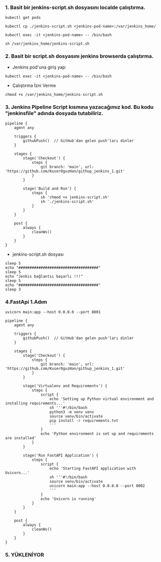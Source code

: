 ### 1. Basit bir jenkins-script.sh dosyasını localde çalıştırma.

```
kubectl get pods
```

```
kubectl cp ./jenkins-script.sh <jenkins-pod-name>:/var/jenkins_home/
```

```
kubectl exec -it <jenkins-pod-name> -- /bin/bash
```

```
sh /var/jenkins_home/jenkins-script.sh
```
### 2. Basit bir script.sh dosyasını jenkins browserda çalıştırma.

- Jenkins pod'una giriş yap:

```
kubectl exec -it <jenkins-pod-name> -- /bin/bash
```
- Çalıştırma İzni Verme

```
chmod +x /var/jenkins_home/jenkins-script.sh
```

### 3. Jenkins Pipeline Script kısmına yazacağımız kod. Bu kodu "jenkinsfile" adında dosyada tutabiliriz.

```
pipeline {
    agent any

    triggers {
        githubPush()  // GitHub'dan gelen push'ları dinler
    }

    stages {
        stage('Checkout') {
            steps {
                git branch: 'main', url: 'https://github.com/KuserOguzHan/githup_jenkins_1.git'
            }
        }

        stage('Build and Run') {
            steps {
                sh 'chmod +x jenkins-script.sh'
                sh './jenkins-script.sh'
            }
        }
    }

    post {
        always {
            cleanWs()
        }
    }
}

```
- jenkins-script.sh dosyası
```
sleep 5
echo "####################################"
sleep 5
echo "Jenkis bağlantsı başarlı !!!"
sleep 5
echo "####################################"
sleep 3
```
### 4.FastApi 1.Adım

```
uvicorn main:app --host 0.0.0.0 --port 8001
```
```
pipeline {
    agent any

    triggers {
        githubPush()  // GitHub'dan gelen push'ları dinler
    }

    stages {
        stage('Checkout') {
            steps {
                git branch: 'main', url: 'https://github.com/KuserOguzHan/githup_jenkins_1.git'
            }
        }

        stage('Virtualenv and Requirements') {
            steps {
                script {
                    echo 'Setting up Python virtual environment and installing requirements...'
                    sh '''#!/bin/bash
                    python3 -m venv venv
                    source venv/bin/activate
                    pip install -r requirements.txt
                    '''
                }
                echo 'Python environment is set up and requirements are installed'
            }
        }

        stage('Run FastAPI Application') {
            steps {
                script {
                    echo 'Starting FastAPI application with Uvicorn...'
                    sh '''#!/bin/bash
                    source venv/bin/activate
                    uvicorn main:app --host 0.0.0.0 --port 8002
                    '''
                }
                echo 'Uvicorn is running'
            }
        }
    }

    post {
        always {
            cleanWs()
        }
    }
}
```

### 5. YÜKLENİYOR